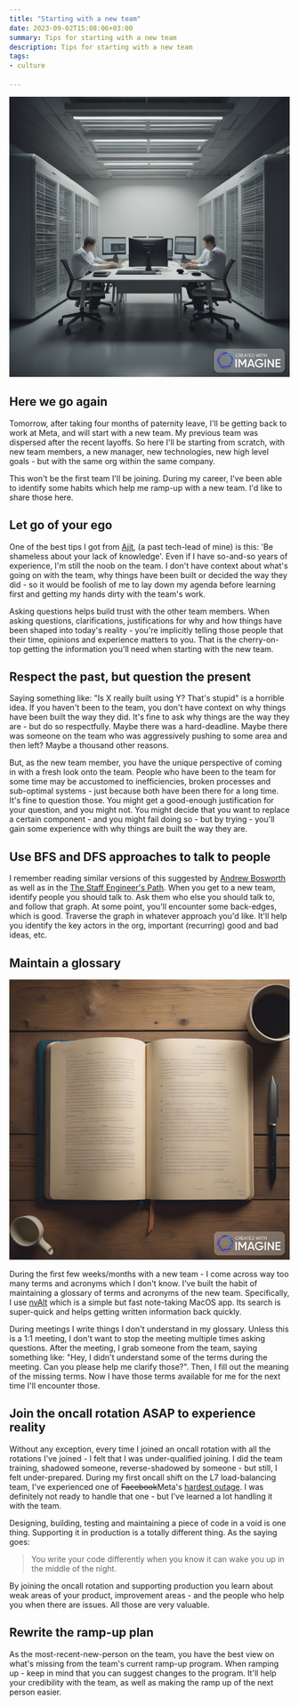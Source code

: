 ```yaml
---
title: "Starting with a new team"
date: 2023-09-02T15:08:06+03:00
summary: Tips for starting with a new team
description: Tips for starting with a new team
tags: 
- culture

---
```


![](welcome.png)

## Here we go again

Tomorrow, after taking four months of paternity leave, I'll be getting back to work at Meta, and will start with a new team. My previous team was dispersed after the recent layoffs. So here I'll be starting from scratch, with new team members, a new manager, new technologies, new high level goals - but with the same org within the same company. 

This won't be the first team I'll be joining. During my career, I've been able to identify some habits which help me ramp-up with a new team. I'd like to share those here. 

## Let go of your ego

One of the best tips I got from [Ajit](https://www.linkedin.com/in/ajitbanerjee/), (a past tech-lead of mine) is this: 'Be shameless about your lack of knowledge'. Even if I have so-and-so years of experience, I'm still the noob on the team. I don't have context about what's going on with the team, why things have been built or decided the way they did - so it would be foolish of me to lay down my agenda before learning first and getting my hands dirty with the team's work. 

Asking questions helps build trust with the other team members. When asking questions, clarifications, justifications for why and how things have been shaped into today's reality - you're implicitly telling those people that their time, opinions and experience matters to you. That is the cherry-on-top getting the information you'll need when starting with the new team.

## Respect the past, but question the present

Saying something like: "Is X really built using Y? That's stupid" is a horrible idea. If you haven't been to the team, you don't have context on why things have been built the way they did. It's fine to ask why things are the way they are - but do so respectfully. Maybe there was a hard-deadline. Maybe there was someone on the team who was aggressively pushing to some area and then left? Maybe a thousand other reasons.

But, as the new team member, you have the unique perspective of coming in with a fresh look onto the team. People who have been to the team for some time may be accustomed to inefficiencies, broken processes and sub-optimal systems - just because both have been there for a long time. It's fine to question those. You might get a good-enough justification for your question, and you might not. You might decide that you want to replace a certain component - and you might fail doing so - but by trying - you'll gain some experience with why things are built the way they are.

## Use BFS and DFS approaches to talk to people

I remember reading similar versions of this suggested by [Andrew Bosworth](https://en.wikipedia.org/wiki/Andrew_Bosworth) as well as in the [The Staff Engineer's Path](https://www.amazon.com/Staff-Engineers-Path-Individual-Contributors/dp/1098118731). When you get to a new team, identify people you should talk to. Ask them who else you should talk to, and follow that graph. At some point, you'll encounter some back-edges, which is good. Traverse the graph in whatever approach you'd like. It'll help you identify the key actors in the org, important (recurring) good and bad ideas, etc. 

## Maintain a glossary

![](glossary.png)

During the first few weeks/months with a new team - I come across way too many terms and acronyms which I don't know. I've built the habit of maintaining a glossary of terms and acronyms of the new team. Specifically, I use [nvAlt](https://brettterpstra.com/projects/nvalt/) which is a simple but fast note-taking MacOS app. Its search is super-quick and helps getting written information back quickly. 

During meetings I write things I don't understand in my glossary. Unless this is a 1:1 meeting, I don't want to stop the meeting multiple times asking questions. After the meeting, I grab someone from the team, saying something like: "Hey, I didn't understand some of the terms during the meeting. Can you please help me clarify those?". Then, I fill out the meaning of the missing terms. Now I have those terms available for me for the next time I'll encounter those. 

## Join the oncall rotation ASAP to experience reality

Without any exception, every time I joined an oncall rotation with all the rotations I've joined - I felt that I was under-qualified joining. I did the team training, shadowed someone, reverse-shadowed by someone - but still, I felt under-prepared. During my first oncall shift on the L7 load-balancing team, I've experienced one of ~~Facebook~~Meta's [hardest outage](https://www.businessinsider.com/call-cops-when-facebook-is-down-2014-8). I was definitely not ready to handle that one - but I've learned a lot handling it with the team. 

Designing, building, testing and maintaining a piece of code in a void is one thing. Supporting it in production is a totally different thing. As the saying goes: 

> You write your code differently when you know it can wake you up in the middle of the night. 

By joining the oncall rotation and supporting production you learn about weak areas of your product, improvement areas - and the people who help you when there are issues. All those are very valuable.


## Rewrite the ramp-up plan

As the most-recent-new-person on the team, you have the best view on what's missing from the team's current ramp-up program. When ramping up - keep in mind that you can suggest changes to the program. It'll help your credibility with the team, as well as making the ramp up of the next person easier. 